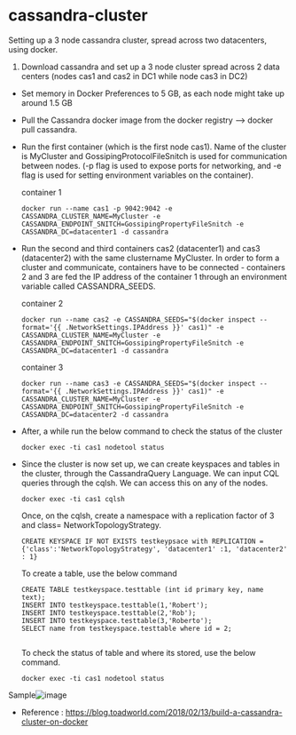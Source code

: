 # cassandra-cluster
Setting up a 3 node cassandra cluster, spread across two datacenters, using docker.

1. Download cassandra and set up a 3 node cluster spread across 2 data centers (nodes cas1 and cas2 in DC1 while node cas3 in DC2) 
  - Set memory in Docker Preferences to 5 GB, as each node might take up around 1.5 GB
  - Pull the Cassandra docker image from the docker registry --> docker pull cassandra. 
  - Run the first container (which is the first node cas1). Name of the cluster is MyCluster and GossipingProtocolFileSnitch is used for communication between          nodes. (-p flag is used to expose ports for networking, and -e flag is used for setting environment variables on the container). 

     container 1
     
     ```
     docker run --name cas1 -p 9042:9042 -e CASSANDRA_CLUSTER_NAME=MyCluster -e CASSANDRA_ENDPOINT_SNITCH=GossipingPropertyFileSnitch -e CASSANDRA_DC=datacenter1 -d cassandra
     ```
  - Run the second and third containers cas2 (datacenter1) and cas3 (datacenter2) with the same clustername MyCluster. In order to form a cluster and communicate, containers have to be connected - containers 2 and 3 are fed the IP address of the container 1 through an environment variable called CASSANDRA_SEEDS.
     
     container 2
     
     ```
     docker run --name cas2 -e CASSANDRA_SEEDS="$(docker inspect --format='{{ .NetworkSettings.IPAddress }}' cas1)" -e CASSANDRA_CLUSTER_NAME=MyCluster -e CASSANDRA_ENDPOINT_SNITCH=GossipingPropertyFileSnitch -e CASSANDRA_DC=datacenter1 -d cassandra
     ```
     
     container 3
     
     ```
     docker run --name cas3 -e CASSANDRA_SEEDS="$(docker inspect --format='{{ .NetworkSettings.IPAddress }}' cas1)" -e CASSANDRA_CLUSTER_NAME=MyCluster -e CASSANDRA_ENDPOINT_SNITCH=GossipingPropertyFileSnitch -e CASSANDRA_DC=datacenter2 -d cassandra
     ```     
  
  - After, a while run the below command to check the status of the cluster
    ```
    docker exec -ti cas1 nodetool status
    ```
    
  - Since the cluster is now set up, we can create keyspaces and tables in the cluster, through the CassandraQuery Language. We can input CQL queries through the cqlsh. We can access this on any of the nodes.
    ```
    docker exec -ti cas1 cqlsh
    ```
    Once, on the cqlsh, create a namespace with a replication factor of 3 and class= NetworkTopologyStrategy. 
    ```
    CREATE KEYSPACE IF NOT EXISTS testkeypsace with REPLICATION = {'class':'NetworkTopologyStrategy', 'datacenter1' :1, 'datacenter2' : 1}
    ```
    To create a table, use the below command
    ```
    CREATE TABLE testkeyspace.testtable (int id primary key, name text);
    INSERT INTO testkeyspace.testtable(1,'Robert');
    INSERT INTO testkeyspace.testtable(2,'Rob');
    INSERT INTO testkeyspace.testtable(3,'Roberto');
    SELECT name from testkeyspace.testtable where id = 2;
   
    ```
    
    To check the status of table and where its stored, use the below command.
    
    ```
    docker exec -ti cas1 nodetool status
    ```
    
    
 Sample![image](https://user-images.githubusercontent.com/47663871/114228684-d082f000-9944-11eb-9a65-619641faea48.png)



  - Reference : https://blog.toadworld.com/2018/02/13/build-a-cassandra-cluster-on-docker 

